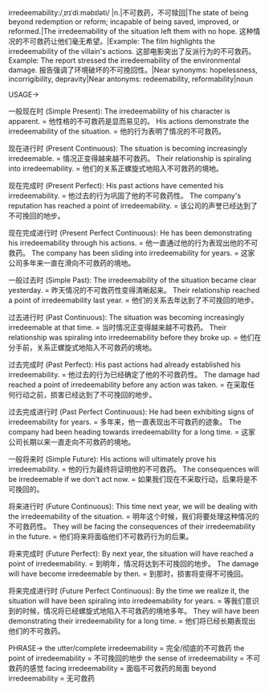 irredeemability:/ˌɪrɪˈdiːməbɪləti/
|n.|不可救药，不可赎回|The state of being beyond redemption or reform; incapable of being saved, improved, or reformed.|The irredeemability of the situation left them with no hope. 这种情况的不可救药让他们毫无希望。|Example: The film highlights the irredeemability of the villain's actions.  这部电影突出了反派行为的不可救药。
Example: The report stressed the irredeemability of the environmental damage. 报告强调了环境破坏的不可挽回性。|Near synonyms: hopelessness, incorrigibility, depravity|Near antonyms: redeemability, reformability|noun


USAGE->

一般现在时 (Simple Present):
The irredeemability of his character is apparent. = 他性格的不可救药是显而易见的。
His actions demonstrate the irredeemability of the situation. = 他的行为表明了情况的不可救药。

现在进行时 (Present Continuous):
The situation is becoming increasingly irredeemable. = 情况正变得越来越不可救药。
Their relationship is spiraling into irredeemability. = 他们的关系正螺旋式地陷入不可救药的境地。

现在完成时 (Present Perfect):
His past actions have cemented his irredeemability. = 他过去的行为巩固了他的不可救药性。
The company's reputation has reached a point of irredeemability. = 该公司的声誉已经达到了不可挽回的地步。

现在完成进行时 (Present Perfect Continuous):
He has been demonstrating his irredeemability through his actions. = 他一直通过他的行为表现出他的不可救药。
The company has been sliding into irredeemability for years. = 这家公司多年来一直在滑向不可救药的境地。

一般过去时 (Simple Past):
The irredeemability of the situation became clear yesterday. = 昨天情况的不可救药性变得清晰起来。
Their relationship reached a point of irredeemability last year. = 他们的关系去年达到了不可挽回的地步。

过去进行时 (Past Continuous):
The situation was becoming increasingly irredeemable at that time. = 当时情况正变得越来越不可救药。
Their relationship was spiraling into irredeemability before they broke up. = 他们在分手前，关系正螺旋式地陷入不可救药的境地。

过去完成时 (Past Perfect):
His past actions had already established his irredeemability. = 他过去的行为已经确定了他的不可救药性。
The damage had reached a point of irredeemability before any action was taken. = 在采取任何行动之前，损害已经达到了不可挽回的地步。

过去完成进行时 (Past Perfect Continuous):
He had been exhibiting signs of irredeemability for years. = 多年来，他一直表现出不可救药的迹象。
The company had been heading towards irredeemability for a long time. = 这家公司长期以来一直走向不可救药的境地。

一般将来时 (Simple Future):
His actions will ultimately prove his irredeemability. = 他的行为最终将证明他的不可救药。
The consequences will be irredeemable if we don't act now. = 如果我们现在不采取行动，后果将是不可挽回的。

将来进行时 (Future Continuous):
This time next year, we will be dealing with the irredeemability of the situation. = 明年这个时候，我们将要处理这种情况的不可救药性。
They will be facing the consequences of their irredeemability in the future. = 他们将来将面临他们不可救药行为的后果。

将来完成时 (Future Perfect):
By next year, the situation will have reached a point of irredeemability. = 到明年，情况将达到不可挽回的地步。
The damage will have become irredeemable by then. = 到那时，损害将变得不可挽回。

将来完成进行时 (Future Perfect Continuous):
By the time we realize it, the situation will have been spiraling into irredeemability for years. = 等我们意识到的时候，情况将已经螺旋式地陷入不可救药的境地多年。
They will have been demonstrating their irredeemability for a long time. = 他们将已经长期表现出他们的不可救药。



PHRASE->
the utter/complete irredeemability = 完全/彻底的不可救药
the point of irredeemability = 不可挽回的地步
the sense of irredeemability =  不可救药的感觉
facing irredeemability = 面临不可救药的局面
beyond irredeemability =  无可救药


